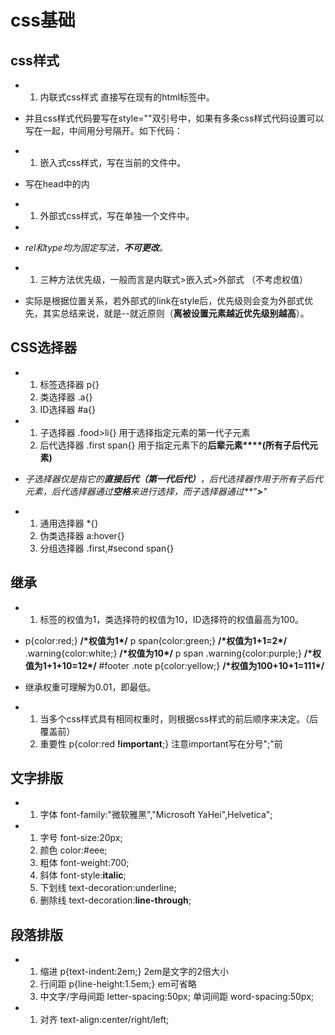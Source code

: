 # css基础

## css样式

- 1. 内联式css样式   直接写在现有的html标签中。

- 并且css样式代码要写在style=""双引号中，如果有多条css样式代码设置可以写在一起，中间用分号隔开。如下代码：

- 1. 嵌入式css样式，写在当前的文件中。

- 写在head中的<style  type="text/css"></style>内

- 1. 外部式css样式，写在单独一个文件中。

- <link href="base.css"  rel="stylesheet" type="text/css" />

- *rel和type均为固定写法，****不可更改****。*

- 1. 三种方法优先级，一般而言是内联式>嵌入式>外部式 （不考虑权值）

- 实际是根据位置关系，若外部式的link在style后，优先级则会变为外部式优先，其实总结来说，就是--就近原则（**离被设置元素越近优先级别越高**）。

## CSS选择器

- 1. 标签选择器 p{}
  2. 类选择器   .a{}
  3. ID选择器   #a{}

- 1. 子选择器 .food>li{} 用于选择指定元素的第一代子元素
  2. 后代选择器       .first span{} 用于指定元素下的**后辈元素****(****所有子后代元素****)**

- *子选择器仅是指它的****直接后代（第一代后代）****，后代选择器作用于所有子后代元素，后代选择器通过****空格****来进行选择，而子选择器通过**"**>**"*

- 1. 通用选择器 *{}
  2. 伪类选择器 a:hover{}       
  3. 分组选择器 .first,#second       span{}

## 继承

- 1. 标签的权值为1，类选择符的权值为10，ID选择符的权值最高为100。  

- p{color:red;} **/\*权值为1\*/**
     p span{color:green;} **/\*权值为1+1=2\*/**
     .warning{color:white;} **/\*权值为10\*/**
     p span .warning{color:purple;} **/\*权值为1+1+10=12\*/**
     \#footer .note p{color:yellow;} **/\*权值为100+10+1=111\*/**

- 继承权重可理解为0.01，即最低。

- 1. 当多个css样式具有相同权重时，则根据css样式的前后顺序来决定。（后覆盖前）
  2. 重要性 p{color:red       **!important**;}  注意important写在分号";"前

## 文字排版

- 1. 字体 font-family:"微软雅黑","Microsoft YaHei",Helvetica";

- 1. 字号 font-size:20px; 
  2. 颜色       color:#eee;
  3. 粗体 font-weight:700;
  4. 斜体       font-style:**italic**;
  5. 下划线 text-decoration:underline;
  6. 删除线 text-decoration:**line-through**;

## 段落排版

- 1. 缩进 p{text-indent:2em;}  2em是文字的2倍大小
  2. 行间距 p{line-height:1.5em;}         em可省略
  3. 中文字/字母间距 letter-spacing:50px;  单词间距       word-spacing:50px;

- 1. 对齐 text-align:center/right/left;